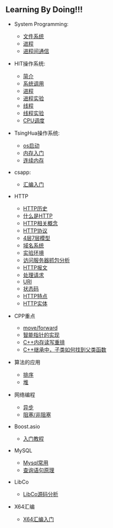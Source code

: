 ## Learning By Doing!!! 

* System Programming:
  * [文件系统](./LinuxProgramming/docs/01_file.md)
  * [进程](./LinuxProgramming/docs/02_process.md)
  * [进程间通信](./LinuxProgramming/docs/03_process_communication.md)
* HIT操作系统:
  * [简介](./OS/docs/00_intro.md)
  * [系统调用](./OS/docs/01_syscall.md)
  * [进程](./OS/docs/02_process.md)
  * [进程实验](./OS/docs/05_procese_exp.md)
  * [线程](./OS/docs/03_thread.md)
  * [线程实验](./OS/docs/04_thread_exp.md)
  * [CPU调度](./OS/docs/06_cpu_sched.md)

* TsingHua操作系统:
  * [os启动](./thOs/docs/01_os_start.md)
  * [内存入门](./thOs/docs/02_intro_memory.md)
  * [连续内存](./thOs/docs/03_continue_memory.md)
* csapp:
  * [汇编入门](./csapp/asm/asm.md)
* HTTP 
  * [HTTP历史](./http/docs/01_history.md)
  * [什么是HTTP](./http/docs/02_what_is_http.md)
  * [HTTP相关概念](./http/docs/03_http_related.md)
  * [HTTP协议](./http/docs/04_protocal.md)
  * [4层7层模型](./http/docs/05_4and7_layer.md)
  * [域名系统](./http/docs/06_name_server.md)
  * [实验环境](./http/docs/07_env.md)
  * [访问服务器抓包分析](./http/docs/08_req_res.md)
  * [HTTP报文](./http/docs/09_protocal.md)
  * [处理请求](./http/docs/10_process_req.md)
  * [URI](./http/docs/11_uri.md)
  * [状态码](./http/docs/12_status_code.md)
  * [HTTP特点](./http/docs/13_feature.md)
  * [HTTP实体](./http/docs/15_body.md)
* CPP重点
  * [move/forward](./cpp/docs/move.md)
  * [智能指针的实现](./cpp/docs/smartPtr.md)
  * [C++内存读写重排](./cpp/docs/memory.md)
  * [C++继承中，子类如何找到父类函数](./cpp/docs/inherit.md)
* 算法的应用
  * [排序](./algApp/docs/sort.md)
  * [堆](./algApp/docs/heap.md)
* 网络编程
  * [异步](./NetWork/docs/async.md)
  * [阻塞/非阻塞](./NetWork/docs/nonblock.md)
* Boost.asio
  * [入门教程](./boostAsio/docs/tutorial.md)
* MySQL
  * [Mysql常用](./sql/docs/00_mysql_sheet.md)
  * [查询语句原理](./sql/docs/01_query.md)
* LibCo
  * [LibCo源码分析](./LibCo/docs/readme.md)
* X64汇编
  * [X64汇编入门](./LibCo/docs/readme.md)
